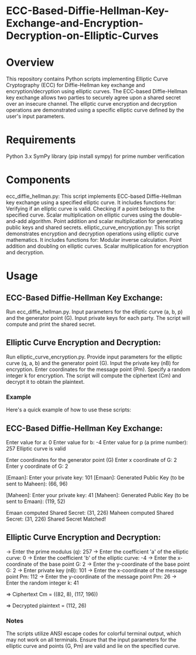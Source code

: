 # ECC-Based-Diffie-Hellman-Key-Exchange-and-Encryption-Decryption-on-Elliptic-Curves
# Overview
This repository contains Python scripts implementing Elliptic Curve Cryptography (ECC) for Diffie-Hellman key exchange and encryption/decryption using elliptic curves. The ECC-based Diffie-Hellman key exchange allows two parties to securely agree upon a shared secret over an insecure channel. The elliptic curve encryption and decryption operations are demonstrated using a specific elliptic curve defined by the user's input parameters.

# Requirements
Python 3.x
SymPy library (pip install sympy) for prime number verification
# Components
ecc_diffie_hellman.py:
This script implements ECC-based Diffie-Hellman key exchange using a specified elliptic curve.
It includes functions for:
Verifying if an elliptic curve is valid.
Checking if a point belongs to the specified curve.
Scalar multiplication on elliptic curves using the double-and-add algorithm.
Point addition and scalar multiplication for generating public keys and shared secrets.
elliptic_curve_encryption.py:
This script demonstrates encryption and decryption operations using elliptic curve mathematics.
It includes functions for:
Modular inverse calculation.
Point addition and doubling on elliptic curves.
Scalar multiplication for encryption and decryption.
# Usage
## ECC-Based Diffie-Hellman Key Exchange:
Run ecc_diffie_hellman.py.
Input parameters for the elliptic curve (a, b, p) and the generator point (G).
Input private keys for each party.
The script will compute and print the shared secret.
## Elliptic Curve Encryption and Decryption:
Run elliptic_curve_encryption.py.
Provide input parameters for the elliptic curve (q, a, b) and the generator point (G).
Input the private key (nB) for encryption.
Enter coordinates for the message point (Pm).
Specify a random integer k for encryption.
The script will compute the ciphertext (Cm) and decrypt it to obtain the plaintext.
### Example
Here's a quick example of how to use these scripts:

## ECC-Based Diffie-Hellman Key Exchange:

Enter value for a: 0
Enter value for b: -4
Enter value for p (a prime number): 257
Elliptic curve is valid

Enter coordinates for the generator point (G)
Enter x coordinate of G: 2
Enter y coordinate of G: 2

[Emaan]: Enter your private key: 101
[Emaan]: Generated Public Key (to be sent to Maheen): (66, 96)

[Maheen]: Enter your private key: 41
[Maheen]: Generated Public Key (to be sent to Emaan): (119, 52)

Emaan computed Shared Secret: (31, 226)
Maheen computed Shared Secret: (31, 226)
Shared Secret Matched!
## Elliptic Curve Encryption and Decryption:

-> Enter the prime modulus (q): 257
-> Enter the coefficient 'a' of the elliptic curve: 0
-> Enter the coefficient 'b' of the elliptic curve: -4
-> Enter the x-coordinate of the base point G: 2
-> Enter the y-coordinate of the base point G: 2
-> Enter private key (nB): 101
-> Enter the x-coordinate of the message point Pm: 112
-> Enter the y-coordinate of the message point Pm: 26
-> Enter the random integer k: 41

=> Ciphertext Cm = ((82, 8), (117, 196))

=> Decrypted plaintext = (112, 26)
### Notes
The scripts utilize ANSI escape codes for colorful terminal output, which may not work on all terminals.
Ensure that the input parameters for the elliptic curve and points (G, Pm) are valid and lie on the specified curve.
